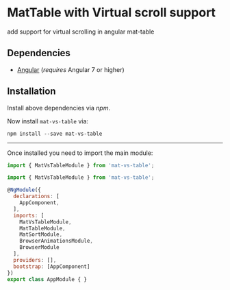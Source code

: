 # MatTable with Virtual scroll support

add support for virtual scrolling in angular mat-table

## Dependencies
* [Angular](https://angular.io) (*requires* Angular 7 or higher)

## Installation
Install above dependencies via *npm*.

Now install `mat-vs-table` via:
```shell
npm install --save mat-vs-table
```

---

Once installed you need to import the main module:
```js
import { MatVsTableModule } from 'mat-vs-table';
```

```js
import { MatVsTableModule } from 'mat-vs-table';

@NgModule({
  declarations: [
    AppComponent,
  ],
  imports: [
    MatVsTableModule,
    MatTableModule,
    MatSortModule,
    BrowserAnimationsModule,
    BrowserModule
  ],
  providers: [],
  bootstrap: [AppComponent]
})
export class AppModule { }

```
